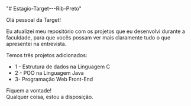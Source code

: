 "# Estagio-Target---Rib-Preto" 

Olá pessoal da Target!

Eu atualizei meu repositório com os projetos que eu desenvolvi durante a faculdade, para que vocês possam ver mais claramente tudo o que apresentei na entrevista.

Temos três projetos adicionados:
- 1 - Estrutura de dados na Linguagem C
- 2 - POO na Linguagem Java
- 3- Programação Web Front-End


Fiquem a vontade!   
Qualquer coisa, estou a disposição.
